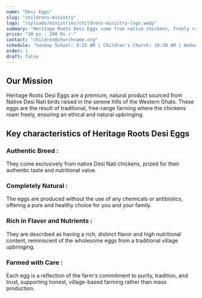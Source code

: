 ```yaml
---
name: "Desi Eggs"
slug: "childrens-ministry"
logo: "/uploads/ministries/childrens-ministry-logo.webp"
summary: "Heritage Roots Desi Eggs come from native chickens, freely roaming the serene Western Ghats. This traditional, ethical, and natural farming approach ensures you get a truly premium product."
price: "30 ps : 200 Rs /-"
contact: "children@churchname.org"
schedule: "Sunday School: 9:15 AM | Children's Church: 10:30 AM | Wednesday Kids Club: 6:30 PM"
order: 1
draft: false
---
```


## Our Mission

Heritage Roots Desi Eggs are a premium, natural product sourced from Native Desi Nati birds raised in the serene hills of the Western Ghats. These eggs are the result of traditional, free-range farming where the chickens roam freely, ensuring an ethical and natural upbringing.

## Key characteristics of Heritage Roots Desi Eggs

### Authentic Breed :

They come exclusively from native Desi Nati chickens, prized for their authentic taste and nutritional value.

### Completely Natural :

The eggs are produced without the use of any chemicals or antibiotics, offering a pure and healthy choice for you and your family.

### Rich in Flavor and Nutrients :

They are described as having a rich, distinct flavor and high nutritional content, reminiscent of the wholesome eggs from a traditional village upbringing.

### Farmed with Care :

Each egg is a reflection of the farm's commitment to purity, tradition, and trust, supporting honest, village-based farming rather than mass production.
